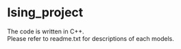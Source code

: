# Ising_project
The code is written in C++.  
Please refer to readme.txt for descriptions of each models.
